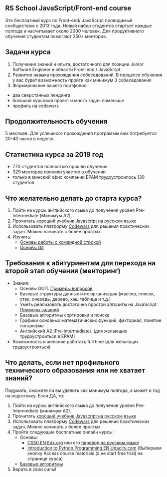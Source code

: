 ## RS School JavaScript/Front-end course

Это бесплатный курс по Front-end/ JavaScript проводимый сообществом с 2013 года.
Новый набор студентов стартует каждые полгода и насчитывает около 2000 человек. Для продуктивного обучения студентам помогают 250+ менторов.

## Задачи курса

1. Получение знаний и опыта, достаточного для позиции Junior Software Engineer в области Front-end / JavaScript.
1. Развитие навыка прохождения собеседований. В процессе обучения у вас будет возможность пройти как минимум 3 собеседования
3. Формирование вашего портфолио:
  - два сверстанных лендинга
  - большой курсовой проект и много задач поменьше
  - профиль на codewars

## Продолжительность обучения

5 месяцев. Для успешного прохождения программы вам потребуется 20-40 часов в неделю.

## Статистика курса за 2019 год

- 770 студентов полностью прошли обучение
- 329 менторов приняли участие в обучении
- только в минский офис компании EPAM трудоустроилось 130 студентов

## Что желательно делать до старта курса?
1. Пойти на курсы английского языка до получения уровня Pre-Intermediate (Минимум A2).
2. Прочитать [хороший учебник Javascript на русском языке](https://learn.javascript.ru/)
3. Использовать платформу [Codewars](https://www.codewars.com/dashboard) для решения практических задач. Можно начинать с более простых.
4. Изучить:
   - [Основы работы с командной строкой](https://www.google.com/search?q=command+line+basics)
   - [Основы Git](https://www.google.com/search?q=git+basics)

## Требования к абитуриентам для перехода на второй этап обучения (менторинг)
 - Знания:
    - Основы ООП. [Примеры вопросов](https://habr.com/en/post/345658/)
    - Базовые структуры данных и их организация (массив, список, стек, очередь, дерево, хэш таблица и т.д.)
    - Уметь реализовать достаточно простой алгоритм на JavaScript. [Примеры заданий](https://www.codewars.com/kata/search/java?q=&r%5B%5D=-7&tags=Algorithms&beta=false)
    - Базовые алгоритмы сортировки и поиска
    - Графики основных математических функций, факториал, понятие логарифма
    - Английский A2 (Pre-intermediate). (для желающих трудоустроиться в EPAM)
- Возможность и желание работать full time (для желающих трудоустроиться)

## Что делать, если нет профильного технического образования или не хватает знаний?

Подумать, сможете ли вы уделить как минимум полгода, а может и год на подготовку.
Если ДА, то:
1. Пойти на курсы английского языка до получения уровня Pre-Intermediate (минимум A2).
2. Прочитать [хороший учебник Javascript на русском языке](https://learn.javascript.ru/)
3. Использовать платформу [Codewars](https://www.codewars.com/dashboard) для решения практических задач. Можно начинать с более простых.
4. Пройти следующие бесплатные онлайн курсы:
   - Основы:
     - [CS50 EN Edx.org](https://www.edx.org/cs50) или его [перевод на русском языке](https://javarush.ru/quests/QUEST_HARVARD_CS50)
     - [Introduction to Python Programming EN Udacity.com](https://www.udacity.com/course/cs101) (Выбираем кнопку Access course materials (а не start free trial) на странице курса)
   - [Базовые алгоритмы](https://www.coursera.org/course/algs4partI)
5. Верить в свои силы!
